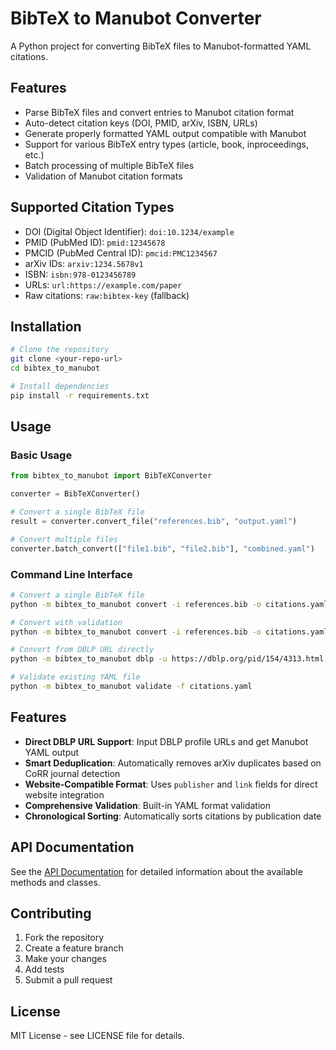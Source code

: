 # BibTeX to Manubot Converter

A Python project for converting BibTeX files to Manubot-formatted YAML citations.

## Features

- Parse BibTeX files and convert entries to Manubot citation format
- Auto-detect citation keys (DOI, PMID, arXiv, ISBN, URLs)
- Generate properly formatted YAML output compatible with Manubot
- Support for various BibTeX entry types (article, book, inproceedings, etc.)
- Batch processing of multiple BibTeX files
- Validation of Manubot citation formats

## Supported Citation Types

- DOI (Digital Object Identifier): `doi:10.1234/example`
- PMID (PubMed ID): `pmid:12345678`
- PMCID (PubMed Central ID): `pmcid:PMC1234567`
- arXiv IDs: `arxiv:1234.5678v1`
- ISBN: `isbn:978-0123456789`
- URLs: `url:https://example.com/paper`
- Raw citations: `raw:bibtex-key` (fallback)

## Installation

```bash
# Clone the repository
git clone <your-repo-url>
cd bibtex_to_manubot

# Install dependencies
pip install -r requirements.txt
```

## Usage

### Basic Usage

```python
from bibtex_to_manubot import BibTeXConverter

converter = BibTeXConverter()

# Convert a single BibTeX file
result = converter.convert_file("references.bib", "output.yaml")

# Convert multiple files
converter.batch_convert(["file1.bib", "file2.bib"], "combined.yaml")
```

### Command Line Interface

```bash
# Convert a single BibTeX file
python -m bibtex_to_manubot convert -i references.bib -o citations.yaml

# Convert with validation
python -m bibtex_to_manubot convert -i references.bib -o citations.yaml --validate

# Convert from DBLP URL directly
python -m bibtex_to_manubot dblp -u https://dblp.org/pid/154/4313.html -o citations.yaml

# Validate existing YAML file
python -m bibtex_to_manubot validate -f citations.yaml
```

## Features

- **Direct DBLP URL Support**: Input DBLP profile URLs and get Manubot YAML output
- **Smart Deduplication**: Automatically removes arXiv duplicates based on CoRR journal detection  
- **Website-Compatible Format**: Uses `publisher` and `link` fields for direct website integration
- **Comprehensive Validation**: Built-in YAML format validation
- **Chronological Sorting**: Automatically sorts citations by publication date

## API Documentation

See the [API Documentation](docs/api.md) for detailed information about the available methods and classes.

## Contributing

1. Fork the repository
2. Create a feature branch
3. Make your changes
4. Add tests
5. Submit a pull request

## License

MIT License - see LICENSE file for details.